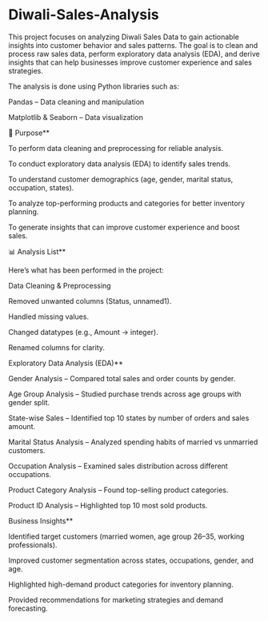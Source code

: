 # Diwali-Sales-Analysis
This project focuses on analyzing Diwali Sales Data to gain actionable insights into customer behavior and sales patterns. The goal is to clean and process raw sales data, perform exploratory data analysis (EDA), and derive insights that can help businesses improve customer experience and sales strategies.

The analysis is done using Python libraries such as:

Pandas – Data cleaning and manipulation

Matplotlib & Seaborn – Data visualization

🎯 Purpose**

To perform data cleaning and preprocessing for reliable analysis.

To conduct exploratory data analysis (EDA) to identify sales trends.

To understand customer demographics (age, gender, marital status, occupation, states).

To analyze top-performing products and categories for better inventory planning.

To generate insights that can improve customer experience and boost sales.

📊 Analysis List**

Here’s what has been performed in the project:

Data Cleaning & Preprocessing

Removed unwanted columns (Status, unnamed1).

Handled missing values.

Changed datatypes (e.g., Amount → integer).

Renamed columns for clarity.

Exploratory Data Analysis (EDA)**

Gender Analysis – Compared total sales and order counts by gender.

Age Group Analysis – Studied purchase trends across age groups with gender split.

State-wise Sales – Identified top 10 states by number of orders and sales amount.

Marital Status Analysis – Analyzed spending habits of married vs unmarried customers.

Occupation Analysis – Examined sales distribution across different occupations.

Product Category Analysis – Found top-selling product categories.

Product ID Analysis – Highlighted top 10 most sold products.

Business Insights**

Identified target customers (married women, age group 26–35, working professionals).

Improved customer segmentation across states, occupations, gender, and age.

Highlighted high-demand product categories for inventory planning.

Provided recommendations for marketing strategies and demand forecasting.

